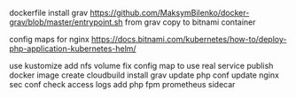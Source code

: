 dockerfile
install grav https://github.com/MaksymBilenko/docker-grav/blob/master/entrypoint.sh
from grav copy to bitnami container

config maps for nginx https://docs.bitnami.com/kubernetes/how-to/deploy-php-application-kubernetes-helm/


use kustomize
add nfs volume
fix config map to use real service
publish docker image
create cloudbuild
install grav
update php conf
update nginx sec conf
check access logs
add php fpm prometheus sidecar
